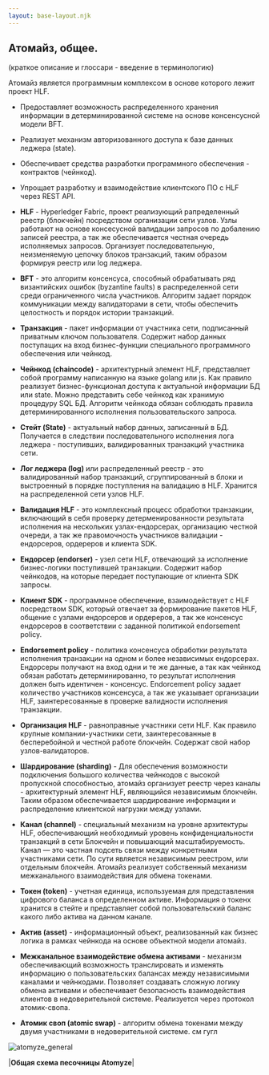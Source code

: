 ```yaml
---
layout: base-layout.njk
---
```

## Атомайз, общее.

(краткое описание и глоссари - введение в терминологию)

Атомайз является программным комплексом в основе которого лежит проект HLF.
- Предоставляет возможность распределенного хранения информации в детерминированной системе на основе консенсусной модели BFT.
- Реализует механизм авторизованного доступа к базе данных леджера (state).
- Обеспечивает средства разработки программного обеспечения - контрактов (чейнкод).
- Упрощает разработку и взаимодействие клиентского ПО с HLF через REST API.

- **HLF** - Hyperledger Fabric, проект реализующий рапределенный реестр (блокчейн) посредством организации сети узлов. Узлы работают на основе консесусной валидации запросов по добалению записей реестра, а так же обеспечивается честная очередь исполняемых запросов. Организует последовательную, неизменяемую цепочку блоков транзакций, таким образом формируя реестр или log леджера.
- **BFT** - это алгоритм консенсуса, способный обрабатывать ряд византийских ошибок (byzantine faults) в распределенной сети среди ограниченного числа участников. Алгоритм задает порядок коммуникации между валидаторами в сети, чтобы обеспечить целостность и порядок истории транзакций.
- **Транзакция** - пакет информации от участника сети, подписанный приватным ключом пользователя. Содержит набор данных поступащих на вход бизнес-функции специального программного обеспечения или чейнкод.
- **Чейнкод (chaincode)** - архитектурный элемент HLF, представляет собой программу написанную на языке golang или js. Как правило реализует бизнес-функционал доступа к актуальной информации БД или state. Можно представить себе чейнкод как хранимую процедуру SQL БД. Алгоритм чейнкода обязан соблюдать правила детерминированного исполнения пользовательского запроса.
- **Стейт (State)** - актуальный набор данных, записанный в БД. Получается в следствии последовательного исполнения лога леджера - поступивших, валидированных транзакций участника сети.
- **Лог леджера (log)** или распределенный реестр - это валидированный набор транзакций, сгруппированный в блоки и выстроенный в порядке поступления на валидацию в HLF. Хранится на распределенной сети узлов HLF.
- **Валидация HLF** - это комплексный процесс обработки транзакции, включающий в себя проверку детерменированности результата исполнения на нескольких узлах-ендорсерах, организацию честной очереди, а так же правомочность участников валидации - ендорсеров, ордереров и клиента SDK.
- **Ендорсер (endorser)** - узел сети HLF, отвечающий за исполнение бизнес-логики поступившей транзакции. Содержит набор чейнкодов, на которые передает поступающие от клиента SDK запросы.
- **Клиент SDK** - программное обеспечение, взаимодействует с HLF посредством SDK, который  отвечает за формирование пакетов HLF, общение с узлами ендорсеров и ордереров, а так же консенсус ендорсеров в соответствии с заданной политикой endorsement policy.
- **Endorsement policy** - политика консенсуса обработки результата исполнения транзакции на одном и более независимых ендорсерах. Ендорсеры получают на вход одни и те же данные, а так как чейнкод обязан работать детерминированно, то результат исполнения должен быть идентичен - консенсус. Endorcement policy задает количество участников консенсуса, а так же указывает организации HLF, заинтересованные в проверке валидности исполнения транзакции.
- **Организация HLF** - равноправные участники сети HLF. Как правило крупные компании-участники сети, заинтересованные в бесперебойной и честной работе блокчейн. Содержат свой набор узлов-валидаторов.
- **Шардирование (sharding)** - Для обеспечения возможности подключения большого количества чейнкодов с высокой пропускной способностью, атомайз организует реестр через каналы - архитектурный элемент HLF, являющийся независимым блокчейн. Таким образом обеспечивается шардирование информации и распределение клиентской нагрузки между узлами.
- **Канал (channel)** - специальный механизм на уровне архитектуры HLF, обеспечивающий необходимый уровень конфиденциальности транзакций в сети Блокчейн и повышающий масштабируемость. Канал — это частная подсеть связи между конкретными участниками сети. По сути является независимым реестром, или отдельным блокчейн. Атомайз реализует собственный механизм межканального взаимодействия для обмена токенами.
- **Токен (token)** - учетная единица, используемая для представления цифрового баланса в определенном активе. Информация о токенх хранится в стейте и представляет собой пользовательский баланс какого либо актива на данном канале.
- **Актив (asset)** - информационный объект, реализованный как бизнес логика в рамках чейнкода на основе объектной модели атомайз.
- **Межканальное взаимодействие обмена активами** - механизм обеспечивающий возможность транслировать и изменять информацию о пользовательских балансах между независимыми каналами и чейнкодами. Позволяет создавать сложную логику обмена активами и обеспечивает безопасность взаимодействия клиентов в недоверительной системе. Реализуется через протокол атомик-свопа.
- **Атомик своп (atomic swap)** - алгоритм обмена токенами между двумя участниками в недоверительной системе. см гугл

![atomyze_general](/doc/uploads/atomyze_general.drawio.png)

|<b>Общая схема песочницы Atomyze</b>|
